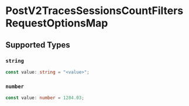 # PostV2TracesSessionsCountFiltersRequestOptionsMap


## Supported Types

### `string`

```typescript
const value: string = "<value>";
```

### `number`

```typescript
const value: number = 1284.03;
```

